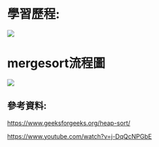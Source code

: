 # 學習歷程:

![](https://media.geeksforgeeks.org/wp-content/cdn-uploads/Merge-Sort-Tutorial.png)



# mergesort流程圖

![](https://github.com/linseanwin/learning-note/blob/master/images/S__53903365.jpg)

## 參考資料:

https://www.geeksforgeeks.org/heap-sort/

https://www.youtube.com/watch?v=j-DqQcNPGbE
